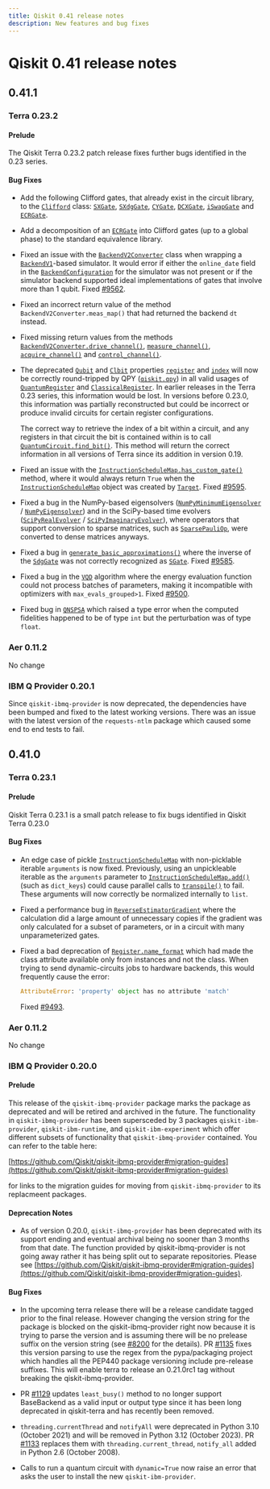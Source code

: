 ```yaml
---
title: Qiskit 0.41 release notes
description: New features and bug fixes
---
```


# Qiskit 0.41 release notes

## 0.41.1

<span id="release-notes-terra-0-23-2" />

<span id="id55" />

### Terra 0.23.2

<span id="release-notes-terra-0-23-2-prelude" />

<span id="id56" />

#### Prelude

The Qiskit Terra 0.23.2 patch release fixes further bugs identified in the 0.23 series.

<span id="release-notes-terra-0-23-2-bug-fixes" />

<span id="id57" />

#### Bug Fixes

*   Add the following Clifford gates, that already exist in the circuit library, to the [`Clifford`](/api/qiskit/qiskit.quantum_info.Clifford "qiskit.quantum_info.Clifford") class: [`SXGate`](/api/qiskit/qiskit.circuit.library.SXGate "qiskit.circuit.library.SXGate"), [`SXdgGate`](/api/qiskit/qiskit.circuit.library.SXdgGate "qiskit.circuit.library.SXdgGate"), [`CYGate`](/api/qiskit/qiskit.circuit.library.CYGate "qiskit.circuit.library.CYGate"), [`DCXGate`](/api/qiskit/qiskit.circuit.library.DCXGate "qiskit.circuit.library.DCXGate"), [`iSwapGate`](/api/qiskit/qiskit.circuit.library.iSwapGate "qiskit.circuit.library.iSwapGate") and [`ECRGate`](/api/qiskit/qiskit.circuit.library.ECRGate "qiskit.circuit.library.ECRGate").

*   Add a decomposition of an [`ECRGate`](/api/qiskit/qiskit.circuit.library.ECRGate "qiskit.circuit.library.ECRGate") into Clifford gates (up to a global phase) to the standard equivalence library.

*   Fixed an issue with the [`BackendV2Converter`](/api/qiskit/qiskit.providers.BackendV2Converter "qiskit.providers.BackendV2Converter") class when wrapping a [`BackendV1`](/api/qiskit/qiskit.providers.BackendV1 "qiskit.providers.BackendV1")-based simulator. It would error if either the `online_date` field in the [`BackendConfiguration`](/api/qiskit/qiskit.providers.models.BackendConfiguration "qiskit.providers.models.BackendConfiguration") for the simulator was not present or if the simulator backend supported ideal implementations of gates that involve more than 1 qubit. Fixed [#9562](https://github.com/Qiskit/qiskit-terra/issues/9562).

*   Fixed an incorrect return value of the method `BackendV2Converter.meas_map()` that had returned the backend `dt` instead.

*   Fixed missing return values from the methods [`BackendV2Converter.drive_channel()`](/api/qiskit/qiskit.providers.BackendV2Converter#drive_channel "qiskit.providers.BackendV2Converter.drive_channel"), [`measure_channel()`](/api/qiskit/qiskit.providers.BackendV2Converter#measure_channel "qiskit.providers.BackendV2Converter.measure_channel"), [`acquire_channel()`](/api/qiskit/qiskit.providers.BackendV2Converter#acquire_channel "qiskit.providers.BackendV2Converter.acquire_channel") and [`control_channel()`](/api/qiskit/qiskit.providers.BackendV2Converter#control_channel "qiskit.providers.BackendV2Converter.control_channel").

*   The deprecated [`Qubit`](/api/qiskit/qiskit.circuit.Qubit "qiskit.circuit.Qubit") and [`Clbit`](/api/qiskit/qiskit.circuit.Clbit "qiskit.circuit.Clbit") properties [`register`](/api/qiskit/0.44/qiskit.circuit.Qubit#register "qiskit.circuit.Qubit.register") and [`index`](/api/qiskit/0.44/qiskit.circuit.Qubit#index "qiskit.circuit.Qubit.index") will now be correctly round-tripped by QPY ([`qiskit.qpy`](/api/qiskit/qpy#module-qiskit.qpy "qiskit.qpy")) in all valid usages of [`QuantumRegister`](/api/qiskit/qiskit.circuit.QuantumRegister "qiskit.circuit.QuantumRegister") and [`ClassicalRegister`](/api/qiskit/qiskit.circuit.ClassicalRegister "qiskit.circuit.ClassicalRegister"). In earlier releases in the Terra 0.23 series, this information would be lost. In versions before 0.23.0, this information was partially reconstructed but could be incorrect or produce invalid circuits for certain register configurations.

    The correct way to retrieve the index of a bit within a circuit, and any registers in that circuit the bit is contained within is to call [`QuantumCircuit.find_bit()`](/api/qiskit/qiskit.circuit.QuantumCircuit#find_bit "qiskit.circuit.QuantumCircuit.find_bit"). This method will return the correct information in all versions of Terra since its addition in version 0.19.

*   Fixed an issue with the [`InstructionScheduleMap.has_custom_gate()`](/api/qiskit/qiskit.pulse.InstructionScheduleMap#has_custom_gate "qiskit.pulse.InstructionScheduleMap.has_custom_gate") method, where it would always return `True` when the [`InstructionScheduleMap`](/api/qiskit/qiskit.pulse.InstructionScheduleMap "qiskit.pulse.InstructionScheduleMap") object was created by [`Target`](/api/qiskit/qiskit.transpiler.Target "qiskit.transpiler.Target"). Fixed [#9595](https://github.com/Qiskit/qiskit-terra/issues/9595).

*   Fixed a bug in the NumPy-based eigensolvers ([`NumPyMinimumEigensolver`](/api/qiskit/0.44/qiskit.algorithms.minimum_eigensolvers.NumPyMinimumEigensolver "qiskit.algorithms.minimum_eigensolvers.NumPyMinimumEigensolver") / [`NumPyEigensolver`](/api/qiskit/0.44/qiskit.algorithms.eigensolvers.NumPyEigensolver "qiskit.algorithms.eigensolvers.NumPyEigensolver")) and in the SciPy-based time evolvers ([`SciPyRealEvolver`](/api/qiskit/0.44/qiskit.algorithms.SciPyRealEvolver "qiskit.algorithms.SciPyRealEvolver") / [`SciPyImaginaryEvolver`](/api/qiskit/0.44/qiskit.algorithms.SciPyImaginaryEvolver "qiskit.algorithms.SciPyImaginaryEvolver")), where operators that support conversion to sparse matrices, such as [`SparsePauliOp`](/api/qiskit/qiskit.quantum_info.SparsePauliOp "qiskit.quantum_info.SparsePauliOp"), were converted to dense matrices anyways.

*   Fixed a bug in [`generate_basic_approximations()`](/api/qiskit/synthesis#qiskit.synthesis.generate_basic_approximations "qiskit.synthesis.generate_basic_approximations") where the inverse of the [`SdgGate`](/api/qiskit/qiskit.circuit.library.SdgGate "qiskit.circuit.library.SdgGate") was not correctly recognized as [`SGate`](/api/qiskit/qiskit.circuit.library.SGate "qiskit.circuit.library.SGate"). Fixed [#9585](https://github.com/Qiskit/qiskit-terra/issues/9585).

*   Fixed a bug in the [`VQD`](/api/qiskit/0.44/qiskit.algorithms.eigensolvers.VQD "qiskit.algorithms.eigensolvers.VQD") algorithm where the energy evaluation function could not process batches of parameters, making it incompatible with optimizers with `max_evals_grouped>1`. Fixed [#9500](https://github.com/Qiskit/qiskit-terra/issues/9500).

*   Fixed bug in [`QNSPSA`](/api/qiskit/0.44/qiskit.algorithms.optimizers.QNSPSA "qiskit.algorithms.optimizers.QNSPSA") which raised a type error when the computed fidelities happened to be of type `int` but the perturbation was of type `float`.

<span id="aer-0-11-2" />

### Aer 0.11.2

No change

<span id="ibm-q-provider-0-20-1" />

<span id="release-notes-ibmq-0-20-1" />

### IBM Q Provider 0.20.1

Since `qiskit-ibmq-provider` is now deprecated, the dependencies have been bumped and fixed to the latest working versions. There was an issue with the latest version of the `requests-ntlm` package which caused some end to end tests to fail.

<span id="qiskit-0-41-0" />

## 0.41.0

<span id="terra-0-23-1" />

### Terra 0.23.1

<span id="release-notes-0-23-1-prelude" />

<span id="id58" />

#### Prelude

Qiskit Terra 0.23.1 is a small patch release to fix bugs identified in Qiskit Terra 0.23.0

<span id="release-notes-0-23-1-bug-fixes" />

<span id="id59" />

#### Bug Fixes

*   An edge case of pickle [`InstructionScheduleMap`](/api/qiskit/qiskit.pulse.InstructionScheduleMap "qiskit.pulse.InstructionScheduleMap") with non-picklable iterable `arguments` is now fixed. Previously, using an unpickleable iterable as the `arguments` parameter to [`InstructionScheduleMap.add()`](/api/qiskit/qiskit.pulse.InstructionScheduleMap#add "qiskit.pulse.InstructionScheduleMap.add") (such as `dict_keys`) could cause parallel calls to [`transpile()`](/api/qiskit/compiler#qiskit.compiler.transpile "qiskit.compiler.transpile") to fail. These arguments will now correctly be normalized internally to `list`.

*   Fixed a performance bug in [`ReverseEstimatorGradient`](/api/qiskit/0.44/qiskit.algorithms.gradients.ReverseEstimatorGradient "qiskit.algorithms.gradients.ReverseEstimatorGradient") where the calculation did a large amount of unnecessary copies if the gradient was only calculated for a subset of parameters, or in a circuit with many unparameterized gates.

*   Fixed a bad deprecation of [`Register.name_format`](/api/qiskit/0.44/qiskit.circuit.Register#name_format "qiskit.circuit.Register.name_format") which had made the class attribute available only from instances and not the class. When trying to send dynamic-circuits jobs to hardware backends, this would frequently cause the error:

    ```python
    AttributeError: 'property' object has no attribute 'match'
    ```

    Fixed [#9493](https://github.com/Qiskit/qiskit-terra/issues/9493).

<span id="id60" />

### Aer 0.11.2

No change

<span id="ibm-q-provider-0-20-0" />

<span id="release-notes-ibmq-0-20-0" />

### IBM Q Provider 0.20.0

<span id="id61" />

#### Prelude

This release of the `qiskit-ibmq-provider` package marks the package as deprecated and will be retired and archived in the future. The functionality in `qiskit-ibmq-provider` has been supersceded by 3 packages `qiskit-ibm-provider`, `qiskit-ibm-runtime`, and `qiskit-ibm-experiment` which offer different subsets of functionality that `qiskit-ibmq-provider` contained. You can refer to the table here:

[https://github.com/Qiskit/qiskit-ibmq-provider#migration-guides](https://github.com/Qiskit/qiskit-ibmq-provider#migration-guides)

for links to the migration guides for moving from `qiskit-ibmq-provider` to its replacmeent packages.

<span id="release-notes-ibmq-0-20-0-deprecation-notes" />

<span id="id62" />

#### Deprecation Notes

*   As of version 0.20.0, `qiskit-ibmq-provider` has been deprecated with its support ending and eventual archival being no sooner than 3 months from that date. The function provided by qiskit-ibmq-provider is not going away rather it has being split out to separate repositories. Please see [https://github.com/Qiskit/qiskit-ibmq-provider#migration-guides](https://github.com/Qiskit/qiskit-ibmq-provider#migration-guides).

<span id="release-notes-ibmq-0-20-0-bug-fixes" />

<span id="id63" />

#### Bug Fixes

*   In the upcoming terra release there will be a release candidate tagged prior to the final release. However changing the version string for the package is blocked on the qiskit-ibmq-provider right now because it is trying to parse the version and is assuming there will be no prelease suffix on the version string (see [#8200](https://github.com/Qiskit/qiskit-terra/pull/8200) for the details). PR [#1135](https://github.com/Qiskit/qiskit-ibmq-provider/pull/1135) fixes this version parsing to use the regex from the pypa/packaging project which handles all the PEP440 package versioning include pre-release suffixes. This will enable terra to release an 0.21.0rc1 tag without breaking the qiskit-ibmq-provider.

*   PR [#1129](https://github.com/Qiskit/qiskit-ibmq-provider/pull/1129) updates `least_busy()` method to no longer support BaseBackend as a valid input or output type since it has been long deprecated in qiskit-terra and has recently been removed.

*   `threading.currentThread` and `notifyAll` were deprecated in Python 3.10 (October 2021) and will be removed in Python 3.12 (October 2023). PR [#1133](https://github.com/Qiskit/qiskit-ibmq-provider/pull/1133) replaces them with `threading.current_thread`, `notify_all` added in Python 2.6 (October 2008).

*   Calls to run a quantum circuit with `dynamic=True` now raise an error that asks the user to install the new `qiskit-ibm-provider`.

<span id="qiskit-0-40-0" />